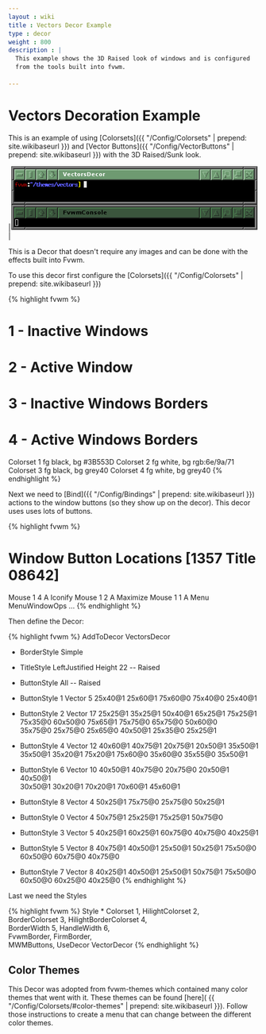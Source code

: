 ```yaml
---
layout : wiki
title : Vectors Decor Example
type : decor
weight : 800
description : |
  This example shows the 3D Raised look of windows and is configured
  from the tools built into fvwm.

---
```

# Vectors Decoration Example

This is an example of using [Colorsets]({{ "/Config/Colorsets" | prepend: site.wikibaseurl }})
and [Vector Buttons]({{ "/Config/VectorButtons" | prepend: site.wikibaseurl }}) with the
3D Raised/Sunk look. 

|![image](scrot.png)|

This is a Decor that doesn't require any images and can be done with
the effects built into Fvwm.

To use this decor first configure the 
[Colorsets]({{ "/Config/Colorsets" | prepend: site.wikibaseurl }})

{% highlight fvwm %}
#   1 - Inactive Windows 
#   2 - Active Window
#   3 - Inactive Windows Borders
#   4 - Active Windows Borders
Colorset 1 fg black, bg #3B553D
Colorset 2 fg white, bg rgb:6e/9a/71
Colorset 3 fg black, bg grey40
Colorset 4 fg white, bg grey40
{% endhighlight %}

Next we need to [Bind]({{ "/Config/Bindings" | prepend: site.wikibaseurl }})
actions to the window buttons (so they show up on the decor). This decor uses
uses lots of buttons.

{% highlight fvwm %}
# Window Button Locations [1357 Title 08642]
Mouse 1 4 A Iconify
Mouse 1 2 A Maximize
Mouse 1 1 A Menu MenuWindowOps
...
{% endhighlight %}

Then define the Decor:

{% highlight fvwm %}
AddToDecor VectorsDecor
+ BorderStyle Simple
+ TitleStyle LeftJustified Height 22 -- Raised
+ ButtonStyle All -- Raised

+ ButtonStyle 1 Vector 5 25x40@1 25x60@1 75x60@0 75x40@0 25x40@1
+ ButtonStyle 2 Vector 17 25x25@1 35x25@1 50x40@1 65x25@1 75x25@1 \
                75x35@0 60x50@0 75x65@1 75x75@0 65x75@0 50x60@0 \
                35x75@0 25x75@0 25x65@0 40x50@1 25x35@0 25x25@1
+ ButtonStyle 4 Vector 12 40x60@1 40x75@1 20x75@1 20x50@1 35x50@1 \
                35x50@1 35x20@1 75x20@1 75x60@0 35x60@0 35x55@0 35x50@1
+ ButtonStyle 6 Vector 10 40x50@1 40x75@0 20x75@0 20x50@1 40x50@1 \
                30x50@1 30x20@1 70x20@1 70x60@1 45x60@1
+ ButtonStyle 8 Vector 4 50x25@1 75x75@0 25x75@0 50x25@1
+ ButtonStyle 0 Vector 4 50x75@1 25x25@1 75x25@1 50x75@0
+ ButtonStyle 3 Vector 5 40x25@1 60x25@1 60x75@0 40x75@0 40x25@1
+ ButtonStyle 5 Vector  8 40x75@1 40x50@1 25x50@1 50x25@1 75x50@0 \
                60x50@0 60x75@0 40x75@0
+ ButtonStyle 7 Vector  8 40x25@1 40x50@1 25x50@1 50x75@1 75x50@0 \
                60x50@0 60x25@0 40x25@0
{% endhighlight %}

Last we need the Styles

{% highlight fvwm %}
Style * Colorset 1, HilightColorset 2, \
        BorderColorset 3, HilightBorderColorset 4, \
        BorderWidth 5, HandleWidth 6, \
        FvwmBorder, FirmBorder, \
        MWMButtons, UseDecor VectorDecor
{% endhighlight %}

## Color Themes

This Decor was adopted from fvwm-themes which contained many color themes
that went with it. These themes can be found [here](
{{ "/Config/Colorsets/#color-themes" | prepend: site.wikibaseurl }}). Follow
those instructions to create a menu that can change between the different
color themes.

